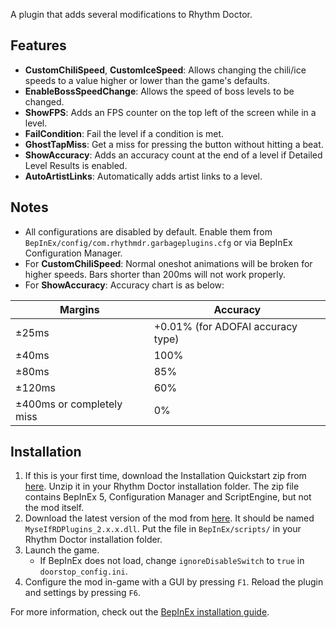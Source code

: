 A plugin that adds several modifications to Rhythm Doctor.

## Features

- **CustomChiliSpeed**, **CustomIceSpeed**: Allows changing the chili/ice speeds to a value higher or lower than the game's defaults.
- **EnableBossSpeedChange**: Allows the speed of boss levels to be changed.
- **ShowFPS**: Adds an FPS counter on the top left of the screen while in a level.
- **FailCondition**: Fail the level if a condition is met.
- **GhostTapMiss**: Get a miss for pressing the button without hitting a beat.
- **ShowAccuracy**: Adds an accuracy count at the end of a level if Detailed Level Results is enabled.
- **AutoArtistLinks**: Automatically adds artist links to a level.


## Notes
- All configurations are disabled by default. Enable them from `BepInEx/config/com.rhythmdr.garbageplugins.cfg` or via BepInEx Configuration Manager.
- For **CustomChiliSpeed**: Normal oneshot animations will be broken for higher speeds. Bars shorter than 200ms will not work properly.
- For **ShowAccuracy**: Accuracy chart is as below:

| Margins | Accuracy |
| --- | --- |
| ±25ms | +0.01% (for ADOFAI accuracy type) |
| ±40ms | 100% |
| ±80ms | 85% |
| ±120ms | 60% |
| ±400ms or completely miss | 0% |

## Installation
1. If this is your first time, download the Installation Quickstart zip from [here](https://github.com/Mysthaps/MyseIfRDPlugins/releases). Unzip it in your Rhythm Doctor installation folder. The zip file contains BepInEx 5, Configuration Manager and ScriptEngine, but not the mod itself.
2. Download the latest version of the mod from [here](https://github.com/Mysthaps/MyseIfRDPlugins/releases). It should be named `MyseIfRDPlugins_2.x.x.dll`. Put the file in `BepInEx/scripts/` in your Rhythm Doctor installation folder.
3. Launch the game.
    - If BepInEx does not load, change `ignoreDisableSwitch` to `true` in `doorstop_config.ini`.
4. Configure the mod in-game with a GUI by pressing `F1`. Reload the plugin and settings by pressing `F6`.

For more information, check out the [BepInEx installation guide](https://docs.bepinex.dev/articles/user_guide/installation/index.html).
